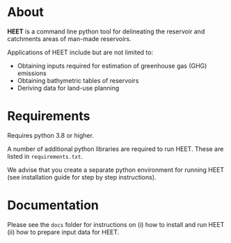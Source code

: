 # About
**HEET** is a command line python tool for delineating the reservoir and
catchments areas of man-made reservoirs.

Applications of HEET include but are not limited to:
- Obtaining inputs required for estimation of greenhouse gas (GHG) emissions
- Obtaining bathymetric tables of reservoirs
- Deriving data for land-use planning

# Requirements
Requires python 3.8 or higher.

A number of additional python libraries are required to run HEET.
These are listed in `requirements.txt`.

We advise that you create a separate python environment for running HEET
(see installation guide for step by step instructions).

# Documentation
Please see the `docs` folder for instructions on
 (i) how to install and run HEET
 (ii) how to prepare input data for HEET.
